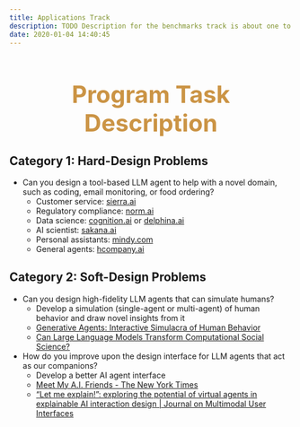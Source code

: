 ```yaml
---
title: Applications Track
description: TODO Description for the benchmarks track is about one to two sentences and serves as a brief explanation of the track.
date: 2020-01-04 14:40:45
---
```


<div style="text-align: center;">
  <h1 style="font-weight: bold; font-size: 3em; color: #CB9445;">Program Task Description</h1>
</div>

<h2>Category 1: Hard-Design Problems</h2>
<ul>
   <li>
      Can you design a tool-based LLM agent to help with a novel domain, such as coding, email monitoring, or food ordering? 
      <ul>
         <li>
            Customer service: <a href="https://sierra.ai/">sierra.ai</a>  
        </li>
         <li>
            Regulatory compliance: <a href="https://www.norm.ai/">norm.ai</a> 
        </li>
         <li>
           Data science: <a href="https://www.cognition.ai/">cognition.ai</a> or <a href="https://www.delphina.ai/">delphina.ai</a>
         </li>
         <li>
           AI scientist: <a href="https://sakana.ai/ai-scientist/">sakana.ai</a>
         </li>
         <li>
           Personal assistants: <a href="https://mindy.com/">mindy.com</a>
         </li>
        <li>
          General agents: <a href="https://www.hcompany.ai/">hcompany.ai</a>
        </li>
      </ul>
   </li>
</ul>

<h2>Category 2: Soft-Design Problems</h2>
<ul>
   <li>
      Can you design high-fidelity LLM agents that can simulate humans? 
      <ul>
         <li>
            Develop a simulation (single-agent or multi-agent) of human behavior and draw novel insights from it  
        </li>
         <li>
            <a href="https://dl.acm.org/doi/abs/10.1145/3586183.3606763">Generative Agents: Interactive Simulacra of Human Behavior</a> 
        </li>
         <li>
           <a href="https://direct.mit.edu/coli/article/50/1/237/118498/Can-Large-Language-Models-Transform-Computational">Can Large Language Models Transform Computational Social Science?</a>
         </li>
      </ul>
   </li>

  <li>
      How do you improve upon the design interface for LLM agents that act as our companions?  
      <ul>
         <li>
            Develop a better AI agent interface  
        </li>
         <li>
            <a href="https://www.nytimes.com/2024/05/09/technology/meet-my-ai-friends.html">Meet My A.I. Friends - The New York Times</a> 
        </li>
         <li>
           <a href="https://link.springer.com/article/10.1007/s12193-020-00332-0">“Let me explain!”: exploring the potential of virtual agents in explainable AI interaction design | Journal on Multimodal User Interfaces</a>
         </li>
      </ul>
   </li>
</ul>
